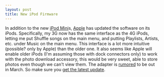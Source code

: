 ```yaml
--- 
layout: post
title: New iPod Firmware
---
```

In addition to the new <a href="http://www.apple.com/ipodmini/">iPod Mini</a>s, <a href="http://www.apple.com/">Apple</a> has updated the software on its iPods. Specifically, my 3G now has the same interface as the 4G iPods, letting me put Shuffle songs on the main menu, and putting Playlists, Artists, etc. under Music on the main menu. This interface is a lot more intuitive (possible? only by Apple) than the older one. It also seems like Apple will enable older iPods (I'm assuming those with dock connectors only) to work with the photo download accessory, this would be very sweet, able to store photos even though we can't view them. The adapter is <a href="http://www.macrumors.com/pages/2005/02/20050223101743.shtml">rumored</a> to be out in March. So make sure you <a href="http://www.apple.com/ipod/download/">get the latest update</a>.

